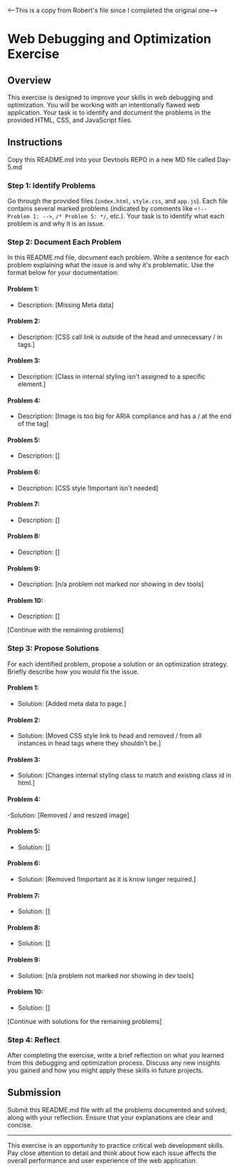 <--This is a copy from Robert's file since I completed the original one-->
# Web Debugging and Optimization Exercise

## Overview

This exercise is designed to improve your skills in web debugging and optimization. You will be working with an intentionally flawed web application. Your task is to identify and document the problems in the provided HTML, CSS, and JavaScript files.

## Instructions

Copy this README.md into your Devtools REPO in a new MD file called Day-5.md

### Step 1: Identify Problems

Go through the provided files (`index.html`, `style.css`, and `app.js`). Each file contains several marked problems (indicated by comments like `<!-- Problem 1: -->`, `/* Problem 5: */`, etc.). Your task is to identify what each problem is and why it is an issue.

### Step 2: Document Each Problem

In this README.md file, document each problem. Write a sentence for each problem explaining what the issue is and why it's problematic. Use the format below for your documentation:

#### Problem 1:

- Description: [Missing Meta data]

#### Problem 2:

- Description: [CSS call link is outside of the head and unnecessary / in tags.]

#### Problem 3:

- Description: [Class in internal styling isn't assigned to a specific element.]

#### Problem 4:

- Description: [Image is too big for ARIA compliance and has a / at the end of the tag]

#### Problem 5:

- Description: []

#### Problem 6:

- Description: [CSS style !Important isn't needed]

#### Problem 7:

- Description: []

#### Problem 8:

- Description: []

#### Problem 9:

- Description: [n/a problem not marked nor showing in dev tools]

#### Problem 10:

- Description: []

[Continue with the remaining problems]

### Step 3: Propose Solutions

For each identified problem, propose a solution or an optimization strategy. Briefly describe how you would fix the issue.

#### Problem 1:

- Solution: [Added meta data to page.]

#### Problem 2:

- Solution: [Moved CSS style link to head and removed / from all instances in head tags where they shouldn't be.]

#### Problem 3: 

- Solution: [Changes internal styling class to match and existing class id in html.]

#### Problem 4:

-Solution: [Removed / and resized image]

#### Problem 5:

- Solution: []

#### Problem 6:

- Solution: [Removed !Important as it is know longer required.]

#### Problem 7:

- Solution: []

#### Problem 8:

- Solution: []

#### Problem 9:

- Solution: [n/a problem not marked nor showing in dev tools]

#### Problem 10:

- Solution: []

[Continue with solutions for the remaining problems]

### Step 4: Reflect

After completing the exercise, write a brief reflection on what you learned from this debugging and optimization process. Discuss any new insights you gained and how you might apply these skills in future projects.

## Submission

Submit this README.md file with all the problems documented and solved, along with your reflection. Ensure that your explanations are clear and concise.

---

This exercise is an opportunity to practice critical web development skills. Pay close attention to detail and think about how each issue affects the overall performance and user experience of the web application.
